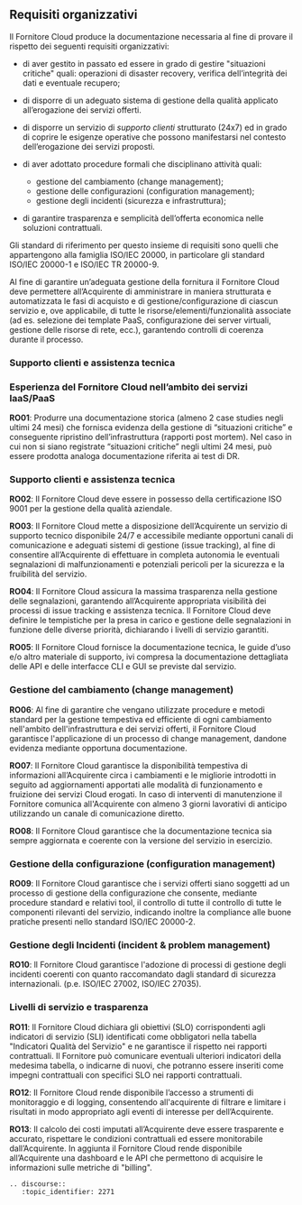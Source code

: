 ## Requisiti organizzativi

Il Fornitore Cloud produce la documentazione necessaria al
fine di provare il rispetto dei seguenti requisiti organizzativi:

* di aver gestito in passato ed essere in grado di gestire "situazioni
  critiche" quali: operazioni di disaster recovery, verifica dell’integrità dei
  dati e eventuale recupero;

* di disporre di un adeguato sistema di gestione della qualità applicato
  all’erogazione dei servizi offerti. 

* di disporre un servizio di *supporto clienti* strutturato (24x7) ed in grado
  di coprire le esigenze operative che possono manifestarsi nel contesto
  dell’erogazione dei servizi proposti. 

* di aver adottato procedure formali che disciplinano attività quali: 
    * gestione del cambiamento (change management); 
    * gestione delle configurazioni (configuration management);
    * gestione degli incidenti (sicurezza e infrastruttura);

* di garantire trasparenza e semplicità dell’offerta economica nelle soluzioni contrattuali.

Gli standard di riferimento per questo insieme di requisiti sono quelli che
appartengono alla famiglia ISO/IEC 20000, in particolare gli standard ISO/IEC
20000-1 e ISO/IEC TR 20000-9.

Al fine di garantire un’adeguata gestione della fornitura il Fornitore Cloud
deve permettere all’Acquirente di amministrare in maniera strutturata e
automatizzata le fasi di acquisto e di gestione/configurazione di ciascun
servizio e, ove applicabile, di tutte le risorse/elementi/funzionalità
associate (ad es. selezione dei template PaaS, configurazione dei server
virtuali, gestione delle risorse di rete, ecc.), garantendo controlli di
coerenza durante il processo.

### Supporto clienti e assistenza tecnica                                                                                                                                                   

### Esperienza del Fornitore Cloud nell’ambito dei servizi IaaS/PaaS 

**RO01**: Produrre una documentazione storica (almeno 2 case studies negli
ultimi 24 mesi) che fornisca evidenza della gestione di “situazioni critiche” e
conseguente ripristino dell’infrastruttura (rapporti post mortem). Nel caso in
cui non si siano registrate “situazioni critiche” negli ultimi 24 mesi, può
essere prodotta analoga documentazione riferita ai test di DR.   

### Supporto clienti e assistenza tecnica

**RO02**: Il Fornitore Cloud deve essere in possesso della certificazione ISO
9001 per la gestione della qualità aziendale.

**RO03**: Il Fornitore Cloud mette a disposizione dell’Acquirente un servizio
di supporto tecnico disponibile 24/7 e accessibile mediante opportuni canali di
comunicazione e adeguati sistemi di gestione (issue tracking), al fine di
consentire all’Acquirente di effettuare in completa autonomia le eventuali
segnalazioni di malfunzionamenti e potenziali pericoli per la sicurezza e la
fruibilità del servizio.

**RO04**: Il Fornitore Cloud assicura la massima trasparenza nella gestione
delle segnalazioni, garantendo all’Acquirente appropriata visibilità dei
processi di issue tracking e assistenza tecnica. Il Fornitore Cloud deve
definire le tempistiche per la presa in carico e gestione delle segnalazioni in
funzione delle diverse priorità, dichiarando i livelli di servizio garantiti.

**RO05**: Il Fornitore Cloud fornisce la documentazione tecnica, le guide d’uso
e/o altro materiale di supporto, ivi compresa la documentazione dettagliata
delle API e delle interfacce CLI e GUI se previste dal servizio.

### Gestione del cambiamento (change management) 

**RO06**: Al fine di garantire che vengano utilizzate procedure e metodi
standard per la gestione tempestiva ed efficiente di ogni cambiamento
nell'ambito dell'infrastruttura e dei servizi offerti, il Fornitore Cloud
garantisce l'applicazione di un processo di change management, dandone evidenza
mediante opportuna documentazione.

**RO07**: Il Fornitore Cloud garantisce la disponibilità tempestiva di
informazioni all’Acquirente circa i cambiamenti e le migliorie introdotti in
seguito ad aggiornamenti apportati alle modalità di funzionamento e fruizione
dei servizi Cloud erogati. In caso di interventi di manutenzione il Fornitore
comunica all'Acquirente con almeno 3 giorni lavorativi di anticipo utilizzando
un canale di comunicazione diretto.

**RO08**: Il Fornitore Cloud garantisce che la documentazione tecnica sia
sempre aggiornata e coerente con la versione del servizio in esercizio.

### Gestione della configurazione (configuration management)  

**RO09**: Il Fornitore Cloud garantisce che i servizi offerti siano soggetti ad
un processo di gestione della configurazione che consente, mediante procedure
standard e relativi tool, il controllo di tutte il controllo di tutte le
componenti rilevanti del servizio, indicando inoltre la compliance alle buone
pratiche presenti nello standard ISO/IEC 20000-2.

### Gestione degli Incidenti (incident & problem management)

**RO10**: ll Fornitore Cloud garantisce l'adozione di processi di gestione
degli incidenti coerenti con quanto raccomandato dagli standard di sicurezza
internazionali. (p.e. ISO/IEC 27002, ISO/IEC 27035).

### Livelli di servizio e trasparenza

**RO11**: Il Fornitore Cloud dichiara gli obiettivi (SLO) corrispondenti agli
indicatori di servizio (SLI) identificati come obbligatori nella tabella
"Indicatori Qualità del Servizio" e ne garantisce il rispetto nei rapporti
contrattuali. Il Fornitore può comunicare eventuali ulteriori indicatori della
medesima tabella, o indicarne di nuovi, che potranno essere inseriti come
impegni contrattuali con specifici SLO nei rapporti contrattuali.

**RO12**: Il Fornitore Cloud rende disponibile l’accesso a strumenti di
monitoraggio e di logging, consentendo all'acquirente di filtrare e limitare i
risultati in modo appropriato agli eventi di interesse per dell’Acquirente.

**RO13**: Il calcolo dei costi imputati all’Acquirente deve essere trasparente
e accurato, rispettare le condizioni contrattuali ed essere monitorabile
dall’Acquirente. In aggiunta il Fornitore Cloud rende disponibile
all’Acquirente una dashboard e le API che permettono di acquisire le
informazioni sulle metriche di "billing".


```eval_rst
.. discourse::
   :topic_identifier: 2271
```
